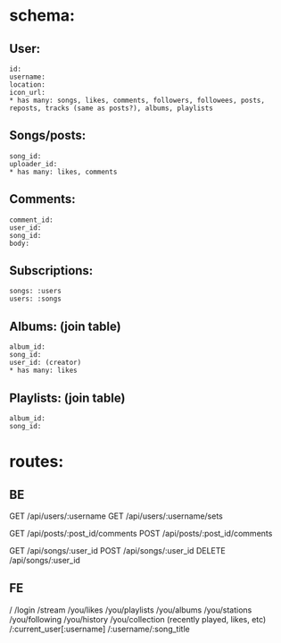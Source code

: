 # schema:
##  User:
    id:
    username:
    location:
    icon_url:
    * has many: songs, likes, comments, followers, followees, posts, reposts, tracks (same as posts?), albums, playlists

##  Songs/posts:
    song_id:
    uploader_id:
    * has many: likes, comments

## Comments:
    comment_id:
    user_id:
    song_id:
    body:

##  Subscriptions:
    songs: :users
    users: :songs

## Albums: (join table)
    album_id:
    song_id:
    user_id: (creator)
    * has many: likes

## Playlists: (join table)
    album_id:
    song_id:


# routes:
## BE
  GET  /api/users/:username
  GET  /api/users/:username/sets

  GET  /api/posts/:post_id/comments
  POST /api/posts/:post_id/comments

  GET  /api/songs/:user_id
  POST  /api/songs/:user_id
  DELETE  /api/songs/:user_id


## FE
  /
  /login
  /stream
  /you/likes
  /you/playlists
  /you/albums
  /you/stations
  /you/following
  /you/history
  /you/collection (recently played, likes, etc)
  /:current_user[:username]
  /:username/:song_title
